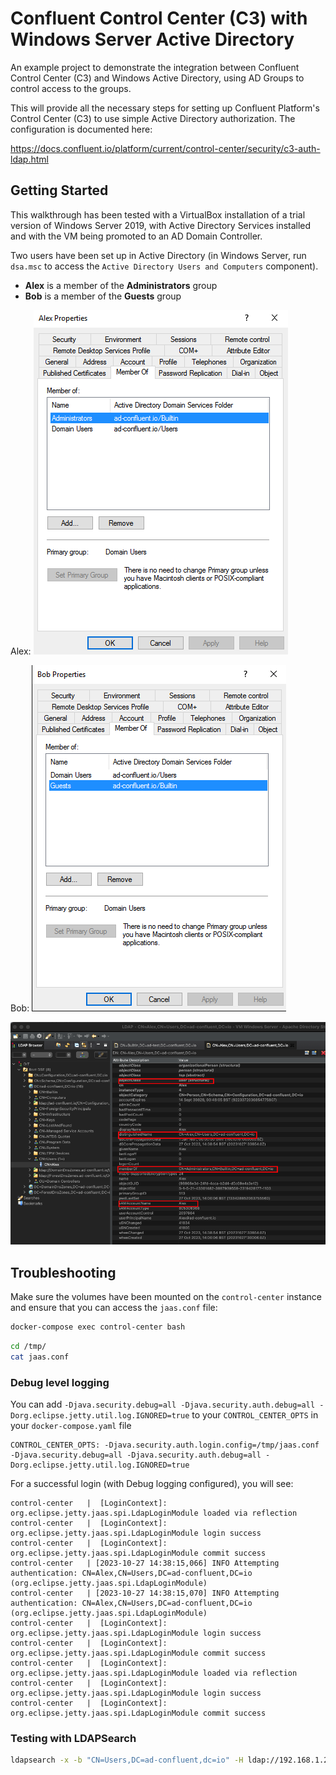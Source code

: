 # Confluent Control Center (C3) with Windows Server Active Directory

An example project to demonstrate the integration between Confluent Control Center (C3) and Windows Active Directory, using AD Groups to control access to the groups.

This will provide all the necessary steps for setting up Confluent Platform's Control Center (C3) to use simple Active Directory authorization.  The configuration is documented here:

<https://docs.confluent.io/platform/current/control-center/security/c3-auth-ldap.html>

## Getting Started

This walkthrough has been tested with a VirtualBox installation of a trial version of Windows Server 2019, with Active Directory Services installed and with the VM being promoted to an AD Domain Controller.

Two users have been set up in Active Directory (in Windows Server, run `dsa.msc` to access the `Active Directory Users and Computers` component).  

- **Alex** is a member of the **Administrators** group
- **Bob** is a member of the **Guests** group

Alex:
![Administrator](img/admin.png)

Bob:
![Administrator](img/guest.png)

![Apache Directory Studio](img/directorystudio.png)

## Troubleshooting

Make sure the volumes have been mounted on the `control-center` instance and ensure that you can access the `jaas.conf` file:

```bash
docker-compose exec control-center bash
```

```bash
cd /tmp/
cat jaas.conf
```

### Debug level logging

You can add `-Djava.security.debug=all -Djava.security.auth.debug=all -Dorg.eclipse.jetty.util.log.IGNORED=true` to your `CONTROL_CENTER_OPTS` in your `docker-compose.yaml` file

```properties
CONTROL_CENTER_OPTS: -Djava.security.auth.login.config=/tmp/jaas.conf -Djava.security.debug=all -Djava.security.auth.debug=all -Dorg.eclipse.jetty.util.log.IGNORED=true
```

For a successful login (with Debug logging configured), you will see:

```log
control-center   | 	[LoginContext]: org.eclipse.jetty.jaas.spi.LdapLoginModule loaded via reflection
control-center   | 	[LoginContext]: org.eclipse.jetty.jaas.spi.LdapLoginModule login success
control-center   | 	[LoginContext]: org.eclipse.jetty.jaas.spi.LdapLoginModule commit success
control-center   | [2023-10-27 14:38:15,066] INFO Attempting authentication: CN=Alex,CN=Users,DC=ad-confluent,DC=io (org.eclipse.jetty.jaas.spi.LdapLoginModule)
control-center   | [2023-10-27 14:38:15,070] INFO Attempting authentication: CN=Alex,CN=Users,DC=ad-confluent,DC=io (org.eclipse.jetty.jaas.spi.LdapLoginModule)
control-center   | 	[LoginContext]: org.eclipse.jetty.jaas.spi.LdapLoginModule login success
control-center   | 	[LoginContext]: org.eclipse.jetty.jaas.spi.LdapLoginModule commit success
control-center   | 	[LoginContext]: org.eclipse.jetty.jaas.spi.LdapLoginModule loaded via reflection
control-center   | 	[LoginContext]: org.eclipse.jetty.jaas.spi.LdapLoginModule login success
control-center   | 	[LoginContext]: org.eclipse.jetty.jaas.spi.LdapLoginModule commit success
```

### Testing with LDAPSearch

```bash
ldapsearch -x -b "CN=Users,DC=ad-confluent,dc=io" -H ldap://192.168.1.236 -D "cn=Alex,CN=Users,DC=ad-confluent,DC=io" -W
```
